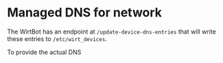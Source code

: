 # Managed DNS for network

The WirtBot has an endpoint at `/update-device-dns-entries` that will write these entries to `/etc/wirt_devices`.


To provide the actual DNS